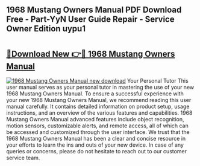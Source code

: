 ## 1968 Mustang Owners Manual PDF Download Free - Part-YyN User Guide Repair - Service Owner Edition uypu1

# <h2><a href="http://bc3935.oget.top/?id=1968+Mustang+Owners+Manual">🔗Download New 👉🔴 1968 Mustang Owners Manual</a></h2>

[![1968 Mustang Owners Manual new download](https://i.imgur.com/5g1atiW.png)](http://bc3935.oget.top/?id=1968+Mustang+Owners+Manual)
Your Personal Tutor This user manual serves as your personal tutor in mastering the use of your new 1968 Mustang Owners Manual. To ensure a successful experience with your new 1968 Mustang Owners Manual, we recommend reading this user manual carefully. It contains detailed information on product setup, usage instructions, and an overview of the various features and capabilities. 1968 Mustang Owners Manual advanced features include object recognition, motion sensors, customizable alerts, and remote access, all of which can be accessed and customized through the user interface. We trust that the 1968 Mustang Owners Manual has been a clear and concise resource in your efforts to learn the ins and outs of your new device. In case of any queries or concerns, please do not hesitate to reach out to our customer service team.
